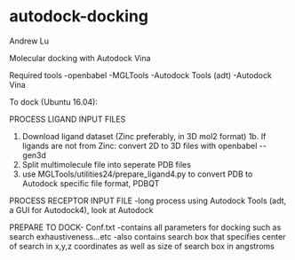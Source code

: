 # autodock-docking

Andrew Lu

Molecular docking with Autodock Vina

Required tools
-openbabel
-MGLTools
-Autodock Tools (adt)
-Autodock Vina

To dock (Ubuntu 16.04): 

PROCESS LIGAND INPUT FILES
1. Download ligand dataset (Zinc preferably, in 3D mol2 format)
1b. If ligands are not from Zinc: convert 2D to 3D files with openbabel --gen3d 
2. Split multimolecule file into seperate PDB files 
3. use MGLTools/utilities24/prepare_ligand4.py to convert PDB to Autodock specific file format, PDBQT

PROCESS RECEPTOR INPUT FILE
-long process using Autodock Tools (adt, a GUI for Autodock4), look at Autodock 

PREPARE TO DOCK- Conf.txt
-contains all parameters for docking such as search exhaustiveness...etc
-also contains search box that specifies center of search in x,y,z coordinates as well as size of search box in angstroms




 
  
